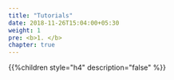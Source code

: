 ```yaml
---
title: "Tutorials"
date: 2018-11-26T15:04:00+05:30
weight: 1
pre: <b>1. </b>
chapter: true
---
```


{{%children style="h4" description="false" %}}